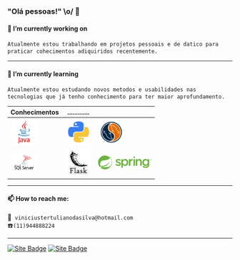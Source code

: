 ### "Olá pessoas!" \o/ 👋
#### 🔭 I’m currently working on
```
Atualmente estou trabalhando em projetos pessoais e de datico para praticar cohecimentos adiquiridos recentemente.
```
---
#### 🌱 I’m currently learning
```
Atualmente estou estudando novos metodos e usabilidades nas tecnologias que já tenho conhecimento para ter maior aprofundamento. 
```

|Conhecimentos |.............||
------------ | ------------- | -------------
<img alt="java" title="#java" src="imagens/java.png" width="60px"/> | <img alt="python" title="#python" src="imagens/python.png" width="60px"/> | <img alt="mysql" title="#mysql" src="imagens/mysql.png" width="60px"/> 
<img alt="sqlserver" title="#sqlserver" src="imagens/sqlserver.png" width="60px"/> | <img alt="flask" title="#flask" src="imagens/flask.png" width="60px"/> | <img alt="spring" sty title="#spring" src="imagens/spring-logo-.svg" width="120px"/> 

---
#### 📫 How to reach me:

 :postbox:` viniciustertulianodasilva@hotmail.com`<br/>
  :telephone:```(11)944888224```

  ---

[![Site Badge](https://img.shields.io/badge/-Club_Car-393d40?style=flat-square&labelColor=004887&label=Site&link=https://viniciustertuliano.github.io/club_car/)](https://viniciustertuliano.github.io/club_car/)
[![Site Badge](https://img.shields.io/badge/-Tertuflix-393d40?style=flat-square&labelColor=00a9ab&label=Site&link=https://viniciustertuliano.github.io/club_car/)](https://viniciustertuliano.github.io/club_car/)


<!--
**Viniciustertuliano/Viniciustertuliano** is a ✨ _special_ ✨ repository because its `README.md` (this file) appears on your GitHub profile.

Here are some ideas to get you started:

- 🔭 I’m currently working on ...
- 🌱 I’m currently learning ...
- 👯 I’m looking to collaborate on ...
- 🤔 I’m looking for help with ...
- 💬 Ask me about ...
- 📫 How to reach me: ...
- 😄 Pronouns: ...
- ⚡ Fun fact: ...
-->
